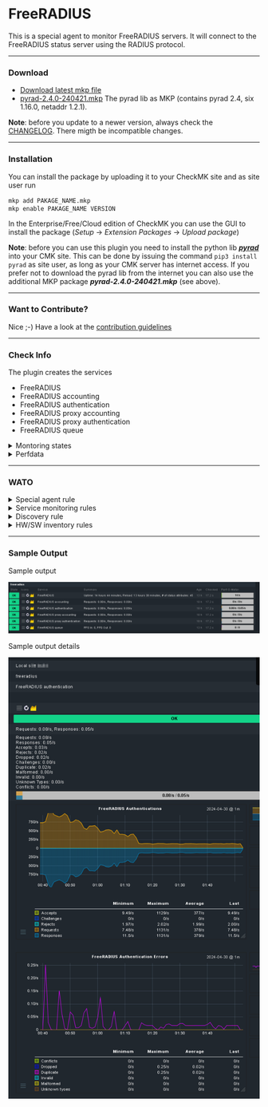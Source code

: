 [PACKAGE]: ../../raw/master/mkp/freeradius-0.1.2-20240501.mkp "freeradius-0.1.2-20240501.mkp"
[PYRADLIB]: ../../raw/master/mkp/pyrad-2.4.0-240421.mkp "pyrad-2.4.0-240421.mkp"
# FreeRADIUS

This is a special agent to monitor FreeRADIUS servers. It will connect to the FreeRADIUS status server using the RADIUS protocol.

---
### Download
* [Download latest mkp file][PACKAGE]
* [pyrad-2.4.0-240421.mkp][PYRADLIB] The pyrad lib as MKP (contains pyrad 2.4, six 1.16.0, netaddr 1.2.1).

**Note**: before you update to a newer version, always check the [CHANGELOG](CHANGELOG). There migth be incompatible changes.
                        
---
### Installation

You can install the package by uploading it to your CheckMK site and as site user run 
```
mkp add PAKAGE_NAME.mkp
mkp enable PAKAGE_NAME VERSION
```

In the Enterprise/Free/Cloud edition of CheckMK you can use the GUI to install the package (_Setup_ -> _Extension Packages_ -> _Upload package_)

**Note**: before you can use this plugin you need to install the python lib [**_pyrad_**](https://github.com/pyradius/pyrad) into your CMK site. This can be done by issuing the command `pip3 install pyrad` as site user, as long as your CMK server has internet access. If you prefer not to download the pyrad lib from the internet you can also use the additional MKP package **_pyrad-2.4.0-240421.mkp_** (see above).

---
### Want to Contribute?

Nice ;-) Have a look at the [contribution guidelines](CONTRIBUTING.md "Contributing")

---
### Check Info

The plugin creates the services
- FreeRADIUS
- FreeRADIUS accounting
- FreeRADIUS authentication
- FreeRADIUS proxy accounting
- FreeRADIUS proxy authentication
- FreeRADIUS queue

<details><summary>Montoring states</summary>

The state is always OK, except for configured levels.

</details>

<details><summary>Perfdata</summary>

| Metric | Unit | Perfometer |
| ------ | ------ | ------ |
| Uptime | s | yes |
| Reload | s | no |
| Queue: PPS In/Out | count | yes |
| Queue: Accounting/Authentication/Detail/Internal/Proxy | count | no |
| (Proxy) Accounting/Authentication: Requests/Responses | 1/s | yes |
| (Proxy) Accounting/Authentication: Conflicts/Dropped/Malformed/Invalid/Unknown Types | 1/s | no |
| (Proxy) Authentication: Accepts/Rejects/Dropped/Challenges | 1/s | no |


</details>

---
### WATO
<details><summary>Special agent rule</summary>

| Section | Rule name |
| ------ | ------ |
| Other integrations -> Applications | FreeRADIUS  |

| Option | Defailt value |
| ------ | ------ |
| Authentication port | 18121 |
| Shared secret | none |
| Request timeout | 2 seconds |

</details> 

<details><summary>Service monitoring rules</summary>

| Section | Rule name |
| ------ | ------ |
| Applications, Processes & Services | FreeRADIUS  |
| Applications, Processes & Services | FreeRADIUS  acconting |
| Applications, Processes & Services | FreeRADIUS  authentication |
| Applications, Processes & Services | FreeRADIUS  proxy accounting |
| Applications, Processes & Services | FreeRADIUS  proxy authentication |
| Applications, Processes & Services | FreeRADIUS  queue |

| Option | Defailt value | Comment |
| ------ | ------ | ---- | 
| List response attributes in service details | No | for each servise |
| Upper Levels | none | for each monitored attribute |
| Lower Levels | none | for each monitored attribute |
| Show on info line | no | for each monitored attribute |

</details> 

<details><summary>Discovery rule</summary>
There is no discovery rule.
</details> 

<details><summary>HW/SW inventory rules</summary>
There is no inventory rule.
</details> 

---
### Sample Output

Sample output

![sample output](/img/sample.png?raw=true "sample output")

Sample output details

![sample output details](/img/sample-details.png?raw=true "sample output details")

